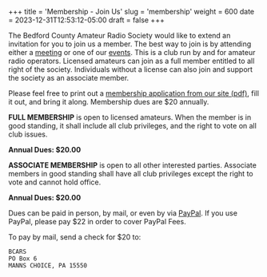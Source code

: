 +++
title = 'Membership - Join Us'
slug = 'membership'
weight = 600
date = 2023-12-31T12:53:12-05:00
draft = false
+++

The Bedford County Amateur Radio Society would like to extend an invitation for you to join us a member. The best way to join is by attending either a [meeting](/meetings/) or one of our [events](/activities/). This is a club run by and for amateur radio operators. Licensed amateurs can join as a full member entitled to all right of the society. Individuals without a license can also join and support the society as an associate member.

Please feel free to print out a [membership application from our site (pdf)](/files/BCARS-MEMBERSHIP-APPLICATION-2025.pdf), fill it out, and bring it along. Membership dues are $20 annually.

**FULL MEMBERSHIP** is open to licensed amateurs. When the member is in good standing, it shall include all club privileges, and the right to vote on all club issues.

**Annual Dues: $20.00**

**ASSOCIATE MEMBERSHIP** is open to all other interested parties. Associate members in good standing shall have all club privileges except the right to vote and cannot hold office.

**Annual Dues: $20.00**

Dues can be paid in person, by mail, or even by via [PayPal](https://www.paypal.com/paypalme/BCARSK3NQT). If you use PayPal, please pay $22 in order to cover PayPal Fees.

To pay by mail, send a check for $20 to:

```text
BCARS
PO Box 6
MANNS CHOICE, PA 15550
```
